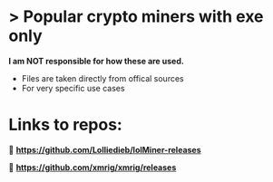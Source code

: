 # > Popular crypto miners with exe only 

**I am NOT responsible for how these are used.**
- Files are taken directly from offical sources
- For very specific use cases

# Links to repos:
🔗 **https://github.com/Lolliedieb/lolMiner-releases**

🔗 **https://github.com/xmrig/xmrig/releases**

